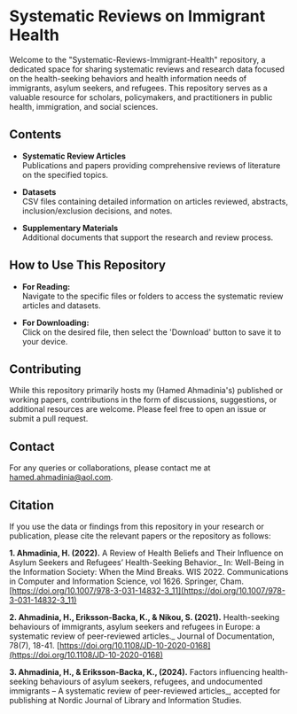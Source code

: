 # Systematic Reviews on Immigrant Health

Welcome to the "Systematic-Reviews-Immigrant-Health" repository, a dedicated space for sharing systematic reviews and research data focused on the health-seeking behaviors and health information needs of immigrants, asylum seekers, and refugees. This repository serves as a valuable resource for scholars, policymakers, and practitioners in public health, immigration, and social sciences.

## Contents

- **Systematic Review Articles**  
  Publications and papers providing comprehensive reviews of literature on the specified topics.

- **Datasets**  
  CSV files containing detailed information on articles reviewed, abstracts, inclusion/exclusion decisions, and notes.

- **Supplementary Materials**  
  Additional documents that support the research and review process.

## How to Use This Repository

- **For Reading:**  
  Navigate to the specific files or folders to access the systematic review articles and datasets.

- **For Downloading:**  
  Click on the desired file, then select the 'Download' button to save it to your device.

## Contributing

While this repository primarily hosts my (Hamed Ahmadinia's) published or working papers, contributions in the form of discussions, suggestions, or additional resources are welcome. Please feel free to open an issue or submit a pull request.

## Contact

For any queries or collaborations, please contact me at [hamed.ahmadinia@aol.com](mailto:hamed.ahmadinia@aol.com).

## Citation

If you use the data or findings from this repository in your research or publication, please cite the relevant papers or the repository as follows:

**1. Ahmadinia, H. (2022).** A Review of Health Beliefs and Their Influence on Asylum Seekers and Refugees’ Health-Seeking Behavior._ In: Well-Being in the Information Society: When the Mind Breaks. WIS 2022. Communications in Computer and Information Science, vol 1626. Springer, Cham. [https://doi.org/10.1007/978-3-031-14832-3_11](https://doi.org/10.1007/978-3-031-14832-3_11)

**2. Ahmadinia, H., Eriksson-Backa, K., & Nikou, S. (2021).** Health-seeking behaviours of immigrants, asylum seekers and refugees in Europe: a systematic review of peer-reviewed articles._ Journal of Documentation, 78(7), 18-41. [https://doi.org/10.1108/JD-10-2020-0168](https://doi.org/10.1108/JD-10-2020-0168)

**3. Ahmadinia, H., & Eriksson-Backa, K., (2024).** Factors influencing health-seeking behaviours of asylum seekers, refugees, and undocumented immigrants – A systematic review of peer-reviewed articles_, accepted for publishing at Nordic Journal of Library and Information Studies.


